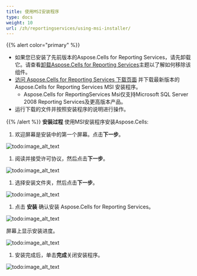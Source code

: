```yaml
---
title: 使用MSI安装程序
type: docs
weight: 10
url: /zh/reportingservices/using-msi-installer/
---
```


{{% alert color="primary" %}} 

- 如果您已安装了先前版本的Aspose.Cells for Reporting Services，请先卸载它。请查看[卸载Aspose.Cells for Reporting Services](/cells/zh/reportingservices/uninstalling-aspose-cells-for-reporting-services/)主题以了解如何移除该组件。
- [访问 Aspose.Cells for Reporting Services 下载页面](https://downloads.aspose.com/cells/reportingservices) 并下载最新版本的 Aspose.Cells for Reporting Services MSI 安装程序。
    - Aspose.Cells for ReportingServices Msi仅支持Microsoft SQL Server 2008 Reporting Services及更高版本产品。
- 运行下载的文件并按照安装程序的说明进行操作。

{{% /alert %}} 
**安装过程**
使用MSI安装程序安装Aspose.Cells:

1. 欢迎屏幕是安装中的第一个屏幕。点击**下一步**。

![todo:image_alt_text](using-msi-installer_1.png)




1. 阅读并接受许可协议，然后点击**下一步**。

![todo:image_alt_text](using-msi-installer_2.png)




1. 选择安装文件夹，然后点击**下一步**。 

![todo:image_alt_text](using-msi-installer_3.png)




1. 点击 **安装** 确认安装 Aspose.Cells for Reporting Services。 

![todo:image_alt_text](using-msi-installer_4.png)



屏幕上显示安装进度。 

![todo:image_alt_text](using-msi-installer_5.png)




1. 安装完成后，单击**完成**关闭安装程序。

![todo:image_alt_text](using-msi-installer_6.png)

